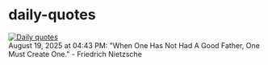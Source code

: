# daily-quotes
[![Daily quotes](https://github.com/ceepu8/daily-quotes/actions/workflows/daily-quote.yml/badge.svg)](https://github.com/ceepu8/daily-quotes/actions/workflows/daily-quote.yml)<br/>
August 19, 2025 at 04:43 PM: "When One Has Not Had A Good Father, One Must Create One." - Friedrich Nietzsche
